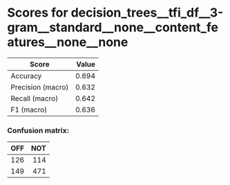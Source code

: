 # Scores for decision_trees__tfi_df__3-gram__standard__none__content_features__none__none
|      Score      |Value|
|-----------------|----:|
|Accuracy         |0.694|
|Precision (macro)|0.632|
|Recall (macro)   |0.642|
|F1 (macro)       |0.636|

### Confusion matrix:
|OFF|NOT|
|--:|--:|
|126|114|
|149|471|
